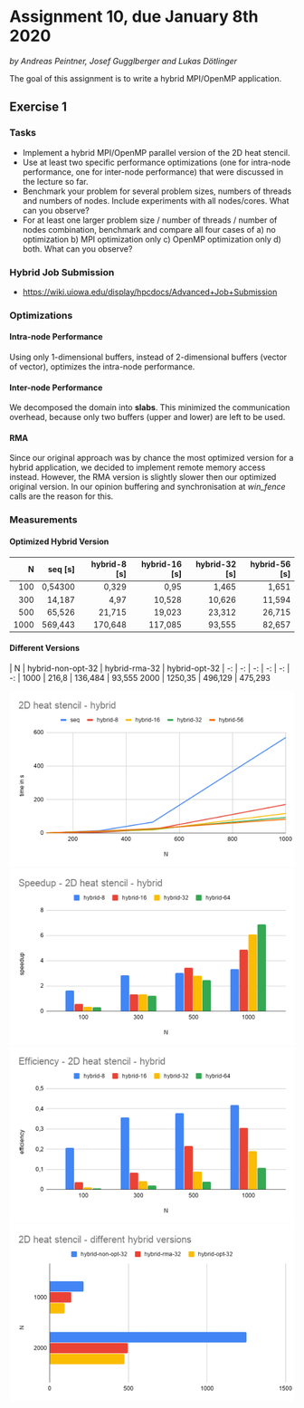 # Assignment 10, due January 8th 2020

*by Andreas Peintner, Josef Gugglberger and Lukas Dötlinger*

The goal of this assignment is to write a hybrid MPI/OpenMP application.

## Exercise 1

### Tasks

- Implement a hybrid MPI/OpenMP parallel version of the 2D heat stencil.
- Use at least two specific performance optimizations (one for intra-node performance, one for inter-node performance) that were discussed in the lecture so far.
- Benchmark your problem for several problem sizes, numbers of threads and numbers of nodes. Include experiments with all nodes/cores. What can you observe?
- For at least one larger problem size / number of threads / number of nodes combination, benchmark and compare all four cases of a) no optimization b) MPI optimization only c) OpenMP optimization only d) both. What can you observe?

### Hybrid Job Submission

- https://wiki.uiowa.edu/display/hpcdocs/Advanced+Job+Submission

### Optimizations

#### Intra-node Performance

Using only 1-dimensional buffers, instead of 2-dimensional buffers (vector of vector), optimizes the intra-node performance.

#### Inter-node Performance

We decomposed the domain into **slabs**. This minimized the communication overhead, because only two buffers (upper and lower) are left to be used.

#### RMA

Since our original approach was by chance the most optimized version for a hybrid application, we decided to implement remote memory access instead. However, the RMA version is slightly slower then our optimized original version. In our opinion buffering and synchronisation at *win_fence* calls are the reason for this.

### Measurements

#### Optimized Hybrid Version

| N | seq [s] | hybrid-8 [s] | hybrid-16 [s] | hybrid-32 [s] | hybrid-56 [s]
| -: | -: | -: | -: | -: | -: |
| 100 | 0,54300 | 0,329 | 0,95 | 1,465 | 1,651
| 300 | 14,187 | 4,97 | 10,528 | 10,626 | 11,594
| 500 | 65,526 | 21,715 | 19,023 | 23,312 | 26,715
| 1000 | 569,443 | 170,648 | 117,085 | 93,555 | 82,657

#### Different Versions

| N | hybrid-non-opt-32 | hybrid-rma-32 | hybrid-opt-32
| -: | -: | -: | -: | -: | -: |
1000 | 216,8 | 136,484 | 93,555
2000 | 1250,35 | 496,129 | 475,293



![](./measurements/time.png)
![](./measurements/speed.png)
![](./measurements/eff.png)
![](./measurements/versions.png)
